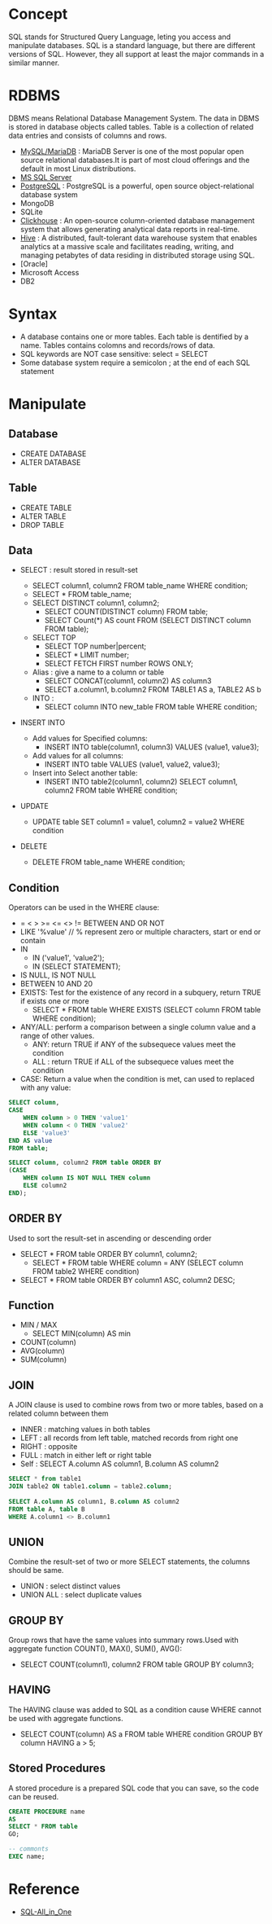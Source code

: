 # Concept
SQL stands for Structured Query Language, leting you access and manipulate databases. SQL is a standard language, but there are different versions of SQL. However, they all support at least the major commands in a similar manner.

# RDBMS
DBMS means Relational Database Management System. The data in DBMS is stored in database objects called tables. Table is a collection of related data entries and consists of columns and rows.
- [MySQL/MariaDB](https://mariadb.org/) : MariaDB Server is one of the most popular open source relational databases.It is part of most cloud offerings and the default in most Linux distributions.
- [MS SQL Server]()
- [PostgreSQL](https://www.postgresql.org/) : PostgreSQL is a powerful, open source object-relational database system 
- MongoDB
- SQLite
- [Clickhouse](https://github.com/ClickHouse/ClickHouse) : An open-source column-oriented database management system that allows generating analytical data reports in real-time.
- [Hive](https://hive.apache.org/) : A distributed, fault-tolerant data warehouse system that enables analytics at a massive scale and facilitates reading, writing, and managing petabytes of data residing in distributed storage using SQL.
- [Oracle]
- Microsoft Access
- DB2

# Syntax
- A database contains one or more tables. Each table is dentified by a name. Tables contains colomns and records/rows of data.
- SQL keywords are NOT case sensitive: select = SELECT
- Some database system require a semicolon ; at the end of each SQL statement

# Manipulate
## Database
- CREATE DATABASE
- ALTER DATABASE

## Table
- CREATE TABLE
- ALTER TABLE
- DROP TABLE

## Data
- SELECT : result stored in result-set
  - SELECT column1, column2 FROM table_name WHERE condition;
  - SELECT * FROM table_name;
  - SELECT DISTINCT column1, column2;  
    - SELECT COUNT(DISTINCT column) FROM table;
    - SELECT Count(*) AS count FROM (SELECT DISTINCT column FROM table);
  - SELECT TOP 
    - SELECT TOP number|percent;
    - SELECT * LIMIT number;
    - SELECT FETCH FIRST number ROWS ONLY;
  - Alias : give a name to a column or table
    - SELECT CONCAT(column1, column2) AS column3
    - SELECT a.column1, b.column2 FROM TABLE1 AS a, TABLE2 AS b
  - INTO : 
    - SELECT column INTO new_table FROM table WHERE condition;
    
- INSERT INTO
  - Add values for Specified columns: 
    - INSERT INTO table(column1, column3) VALUES (value1, value3);
  - Add values for all columns: 
    - INSERT INTO table VALUES (value1, value2, value3);
  - Insert into Select another table: 
    - INSERT INTO table2(column1, column2) SELECT column1, column2 FROM table WHERE condition;
- UPDATE
  - UPDATE table SET column1 = value1, column2 = value2 WHERE condition
- DELETE
  - DELETE FROM table_name WHERE condition;

## Condition
Operators can be used in the WHERE clause:
- = < > >= <= <> != BETWEEN AND OR NOT 
- LIKE '%value'   // % represent zero or multiple characters, start or end or contain
- IN 
  - IN ('value1', 'value2'); 
  - IN (SELECT STATEMENT);
- IS NULL, IS NOT NULL
- BETWEEN 10 AND 20 
- EXISTS: Test for the existence of any record in a subquery, return TRUE if exists one or more
  - SELECT * FROM table WHERE EXISTS (SELECT column FROM table WHERE condition);
- ANY/ALL: perform a comparison between a single column value and a range of other values.
  - ANY: return TRUE if ANY of the subsequece values meet the condition
  - ALL : return TRUE if ALL of the subsequece values meet the condition
- CASE: Return a value when the condition is met, can used to replaced with any value:
```sql
SELECT column, 
CASE 
    WHEN column > 0 THEN 'value1'
    WHEN column < 0 THEN 'value2'
    ELSE 'value3'
END AS value
FROM table;

SELECT column, column2 FROM table ORDER BY
(CASE
    WHEN column IS NOT NULL THEN column
    ELSE column2
END);

```

## ORDER BY
Used to sort the result-set in ascending or descending order
- SELECT * FROM table ORDER BY column1, column2;
  - SELECT * FROM table WHERE column = ANY (SELECT column FROM table2 WHERE condition)
- SELECT * FROM table ORDER BY column1 ASC, column2 DESC;

## Function
- MIN / MAX
  - SELECT MIN(column) AS min
- COUNT(column)
- AVG(column)
- SUM(column)

## JOIN
A JOIN clause is used to combine rows from two or more tables, based on a related column between them
- INNER : matching values in both tables
- LEFT : all records from left table, matched records from right one
- RIGHT : opposite
- FULL : match in either left or right table
- Self : SELECT A.column AS column1, B.column AS column2
```sql
SELECT * from table1 
JOIN table2 ON table1.column = table2.column;
 
SELECT A.column AS column1, B.column AS column2 
FROM table A, table B
WHERE A.column1 <> B.column1 
```

## UNION
Combine the result-set of two or more SELECT statements, the columns should be same.
- UNION : select distinct values 
- UNION ALL : select duplicate values

## GROUP BY 
Group rows that have the same values into summary rows.Used with aggregate function COUNT(), MAX(), SUM(), AVG():
- SELECT COUNT(column1), column2 FROM table GROUP BY column3;

## HAVING
The HAVING clause was added to SQL as a condition cause WHERE cannot be used with aggregate functions.
- SELECT COUNT(column) AS a FROM table WHERE condition GROUP BY column HAVING a > 5;

## Stored Procedures
 A stored procedure is a prepared SQL code that you can save, so the code can be reused.
```sql
CREATE PROCEDURE name
AS 
SELECT * FROM table
GO;

-- commonts
EXEC name;
```

# Reference
- [SQL-All_in_One](https://medium.com/@tanuurajput689/sql-cdc75a43563b)


